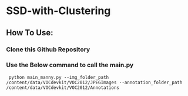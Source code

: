 # SSD-with-Clustering

## How To Use:

### Clone this Github Repository

### Use the Below command to call the main.py 

` python main_manny.py --img_folder_path /content/data/VOCdevkit/VOC2012/JPEGImages --annotation_folder_path /content/data/VOCdevkit/VOC2012/Annotations` 
